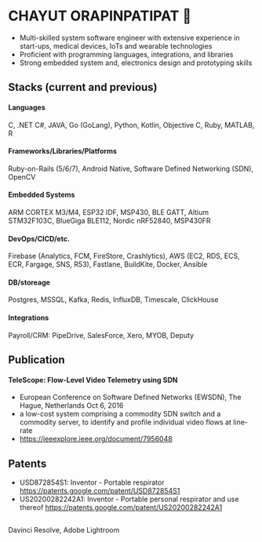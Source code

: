 # CHAYUT ORAPINPATIPAT 👋

-	Multi-skilled system software engineer with extensive experience in 
start-ups, medical devices, IoTs and wearable technologies
-	Proficient with programming languages, integrations, and libraries
-	Strong embedded system and, electronics design and prototyping skills

## Stacks (current and previous)
#### Languages
C, .NET C#, JAVA, Go (GoLang), Python, Kotlin, Objective C, Ruby, MATLAB, R

#### Frameworks/Libraries/Platforms 
Ruby-on-Rails (5/6/7), Android Native, Software Defined Networking (SDN), OpenCV

#### Embedded Systems
ARM CORTEX M3/M4, ESP32 IDF, MSP430, BLE GATT, Altium
STM32F103C, BlueGiga BLE112, Nordic nRF52840, MSP430FR

#### DevOps/CICD/etc.
Firebase (Analytics, FCM, FireStore, Crashlytics), 
AWS (EC2, RDS, ECS, ECR, Fargage, SNS, R53), Fastlane, BuildKite,
Docker, Ansible

#### DB/storeage
Postgres, MSSQL, Kafka, Redis, InfluxDB, Timescale, ClickHouse

#### Integrations
Payroll/CRM: PipeDrive, SalesForce, Xero, MYOB, Deputy


## Publication	

#### TeleScope: Flow-Level Video Telemetry using SDN

- European Conference on Software Defined Networks (EWSDN), The Hague, Netherlands Oct 6, 2016
- a low-cost system comprising a commodity SDN switch and a commodity server, to identify and profile individual video flows at 
line-rate
- https://ieeexplore.ieee.org/document/7956048

## Patents
- USD872854S1: Inventor - Portable respirator 
 https://patents.google.com/patent/USD872854S1
- US20200282242A1: Inventor - Portable personal respirator and use thereof 
 https://patents.google.com/patent/US20200282242A1

## 
Davinci Resolve, Adobe Lightroom
 



